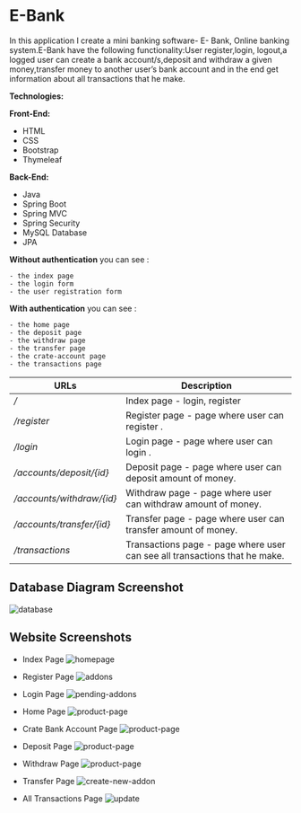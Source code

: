 # E-Bank
In this application I create a mini banking software- E- Bank, Online banking system.E-Bank have the following functionality:User register,login, logout,a logged user can create a bank account/s,deposit and withdraw a given money,transfer money to another user’s bank account and in the end get information about all transactions that he make.  

**Technologies:**

**Front-End:**

*   HTML
*   CSS
*   Bootstrap
*   Thymeleaf

 
**Back-End:**
*   Java
*   Spring Boot
*   Spring MVC
*   Spring Security
*   MySQL Database
*   JPA

**Without authentication** you can see : 

    - the index page
    - the login form
    - the user registration form
  
**With authentication** you can see :

    - the home page
    - the deposit page
    - the withdraw page
    - the transfer page
    - the crate-account page
    - the transactions page
    
  URLs | Description
  ---------|---------
   */* | Index page - login, register
   */register* | Register page -  page where user can register .
   */login* | Login page - page where user can login .
   */accounts/deposit/{id}* | Deposit page - page where user can deposit amount of money.
   */accounts/withdraw/{id}* | Withdraw page - page where user can withdraw amount of money.
   */accounts/transfer/{id}* | Transfer page - page where user can transfer amount of money.
   */transactions* | Transactions page - page where user can see all transactions that he make.
 
  Database Diagram Screenshot
  ---
  
  ![database](/src/main/resources/static/screens/databse.png)
  
 Website Screenshots
 ---
 
 - Index Page 
 ![homepage](/src/main/resources/static/screens/index.png)
 
 - Register Page
 ![addons](/src/main/resources/static/screens/register.png)
 
 - Login Page
 ![pending-addons](/src/main/resources/static/screens/login.png)
 
 - Home Page
 ![product-page](/src/main/resources/static/screens/home.png)
 
 - Crate Bank Account Page
  ![product-page](/src/main/resources/static/screens/create-account.png)
 
 - Deposit Page
 ![product-page](/src/main/resources/static/screens/deposit.png)
 
 - Withdraw Page
 ![product-page](/src/main/resources/static/screens/withdraw.png)
 
 - Transfer Page
 ![create-new-addon](/src/main/resources/static/screens/transfer.png)
 
 - All Transactions Page
 ![update](/src/main/resources/static/screens/transactions.png)
 
